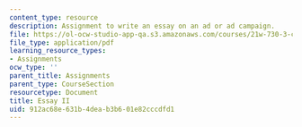 ```yaml
---
content_type: resource
description: Assignment to write an essay on an ad or ad campaign.
file: https://ol-ocw-studio-app-qa.s3.amazonaws.com/courses/21w-730-3-consumer-culture-fall-2002/912ac68e631b4deab3b601e82cccdfd1_essayii_assign.pdf
file_type: application/pdf
learning_resource_types:
- Assignments
ocw_type: ''
parent_title: Assignments
parent_type: CourseSection
resourcetype: Document
title: Essay II
uid: 912ac68e-631b-4dea-b3b6-01e82cccdfd1
---
```

